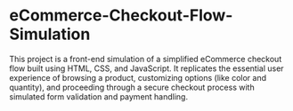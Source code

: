 # eCommerce-Checkout-Flow-Simulation
This project is a front-end simulation of a simplified eCommerce checkout flow built using HTML, CSS, and JavaScript. It replicates the essential user experience of browsing a product, customizing options (like color and quantity), and proceeding through a secure checkout process with simulated form validation and payment handling.
